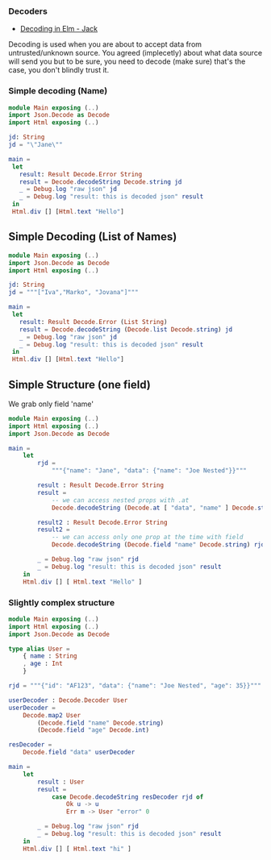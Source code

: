 ### Decoders
- [Decoding in Elm - Jack](https://www.jackfranklin.co.uk/blog/json-decoding-in-elm/)

Decoding is used when you are about to accept data from untrusted/unknown source. 
You agreed (implecetly) about what data source will send you but to be sure, you need to decode (make sure)
that's the case, you don't blindly trust it.

### Simple decoding (Name)

```elm
module Main exposing (..)
import Json.Decode as Decode
import Html exposing (..)

jd: String
jd = "\"Jane\""

main =
 let
   result: Result Decode.Error String
   result = Decode.decodeString Decode.string jd
   _ = Debug.log "raw json" jd
   _ = Debug.log "result: this is decoded json" result
 in
 Html.div [] [Html.text "Hello"]
```

## Simple Decoding (List of Names)
```elm
module Main exposing (..)
import Json.Decode as Decode
import Html exposing (..)

jd: String
jd = """["Iva","Marko", "Jovana"]"""

main =
 let
   result: Result Decode.Error (List String)
   result = Decode.decodeString (Decode.list Decode.string) jd
   _ = Debug.log "raw json" jd
   _ = Debug.log "result: this is decoded json" result
 in
 Html.div [] [Html.text "Hello"]
```

## Simple Structure (one field)
We grab only field 'name'


```elm
module Main exposing (..)
import Html exposing (..)
import Json.Decode as Decode

main =
    let
        rjd =
            """{"name": "Jane", "data": {"name": "Joe Nested"}}"""

        result : Result Decode.Error String
        result =
            -- we can access nested props with .at
            Decode.decodeString (Decode.at [ "data", "name" ] Decode.string) rjd

        result2 : Result Decode.Error String
        result2 =
            -- we can access only one prop at the time with field
            Decode.decodeString (Decode.field "name" Decode.string) rjd

        _ = Debug.log "raw json" rjd
        _ = Debug.log "result: this is decoded json" result
    in
    Html.div [] [ Html.text "Hello" ]

```

### Slightly complex structure

```elm
module Main exposing (..)
import Html exposing (..)
import Json.Decode as Decode

type alias User =
    { name : String
    , age : Int
    }

rjd = """{"id": "AF123", "data": {"name": "Joe Nested", "age": 35}}"""

userDecoder : Decode.Decoder User
userDecoder =
    Decode.map2 User
        (Decode.field "name" Decode.string)
        (Decode.field "age" Decode.int)

resDecoder =
    Decode.field "data" userDecoder

main =
    let
        result : User
        result =
            case Decode.decodeString resDecoder rjd of
                Ok u -> u
                Err m -> User "error" 0

        _ = Debug.log "raw json" rjd
        _ = Debug.log "result: this is decoded json" result
    in
    Html.div [] [ Html.text "hi" ]
```
